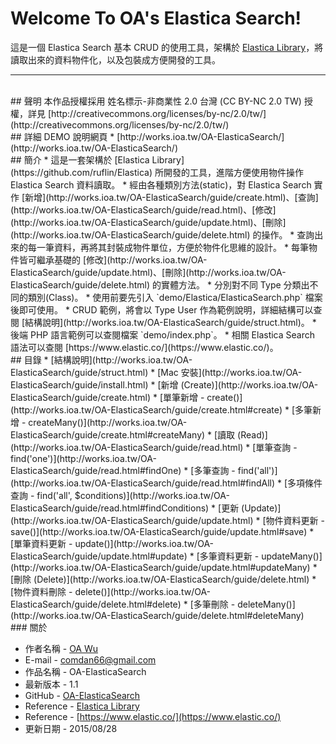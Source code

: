 # Welcome To OA's Elastica Search!
這是一個 Elastica Search 基本 CRUD 的使用工具，架構於 [Elastica Library](https://github.com/ruflin/Elastica)，將讀取出來的資料物件化，以及包裝成方便開發的工具。

---

<br/>
## 聲明
本作品授權採用 姓名標示-非商業性 2.0 台灣 (CC BY-NC 2.0 TW) 授權，詳見 [http://creativecommons.org/licenses/by-nc/2.0/tw/](http://creativecommons.org/licenses/by-nc/2.0/tw/)



<br/>
## 詳細 DEMO 說明網頁
* [http://works.ioa.tw/OA-ElasticaSearch/](http://works.ioa.tw/OA-ElasticaSearch/)


<br/>
## 簡介
* 這是一套架構於 [Elastica Library](https://github.com/ruflin/Elastica) 所開發的工具，進階方便使用物件操作 Elastica Search 資料讀取。
* 經由各種類別方法(static)，對 Elastica Search 實作 [新增](http://works.ioa.tw/OA-ElasticaSearch/guide/create.html)、[查詢](http://works.ioa.tw/OA-ElasticaSearch/guide/read.html)、[修改](http://works.ioa.tw/OA-ElasticaSearch/guide/update.html)、[刪除](http://works.ioa.tw/OA-ElasticaSearch/guide/delete.html) 的操作。
* 查詢出來的每一筆資料，再將其封裝成物件單位，方便於物件化思維的設計。
* 每筆物件皆可繼承基礎的 [修改](http://works.ioa.tw/OA-ElasticaSearch/guide/update.html)、[刪除](http://works.ioa.tw/OA-ElasticaSearch/guide/delete.html) 的實體方法。
* 分別對不同 Type 分類出不同的類別(Class)。
* 使用前要先引入 `demo/Elastica/ElasticaSearch.php` 檔案後即可使用。
* CRUD 範例，將會以 Type User 作為範例說明，詳細結構可以查閱 [結構說明](http://works.ioa.tw/OA-ElasticaSearch/guide/struct.html)。
* 後端 PHP 語言範例可以查閱檔案 `demo/index.php`。
* 相關 Elastica Search 語法可以查閱 [https://www.elastic.co/](https://www.elastic.co/)。




<br/>
## 目錄
* [結構說明](http://works.ioa.tw/OA-ElasticaSearch/guide/struct.html)
* [Mac 安裝](http://works.ioa.tw/OA-ElasticaSearch/guide/install.html)
* [新增 (Create)](http://works.ioa.tw/OA-ElasticaSearch/guide/create.html)
	* [單筆新增 - create()](http://works.ioa.tw/OA-ElasticaSearch/guide/create.html#create)
	* [多筆新增 - createMany()](http://works.ioa.tw/OA-ElasticaSearch/guide/create.html#createMany)
* [讀取 (Read)](http://works.ioa.tw/OA-ElasticaSearch/guide/read.html)
	* [單筆查詢 - find('one')](http://works.ioa.tw/OA-ElasticaSearch/guide/read.html#findOne)
	* [多筆查詢 - find('all')](http://works.ioa.tw/OA-ElasticaSearch/guide/read.html#findAll)
	* [多項條件查詢 - find('all', $conditions)](http://works.ioa.tw/OA-ElasticaSearch/guide/read.html#findConditions)
* [更新 (Update)](http://works.ioa.tw/OA-ElasticaSearch/guide/update.html)
	* [物件資料更新 - save()](http://works.ioa.tw/OA-ElasticaSearch/guide/update.html#save)
	* [單筆資料更新 - update()](http://works.ioa.tw/OA-ElasticaSearch/guide/update.html#update)
	* [多筆資料更新 - updateMany()](http://works.ioa.tw/OA-ElasticaSearch/guide/update.html#updateMany)
* [刪除 (Delete)](http://works.ioa.tw/OA-ElasticaSearch/guide/delete.html)
	* [物件資料刪除 - delete()](http://works.ioa.tw/OA-ElasticaSearch/guide/delete.html#delete)
	* [多筆刪除 - deleteMany()](http://works.ioa.tw/OA-ElasticaSearch/guide/delete.html#deleteMany)



<br/>
### 關於

* 作者名稱 - [OA Wu](http://www.ioa.tw/)
* E-mail - <comdan66@gmail.com>
* 作品名稱 - OA-ElasticaSearch
* 最新版本 - 1.1
* GitHub - [OA-ElasticaSearch](https://github.com/comdan66/OA-ElasticaSearch)
* Reference - [Elastica Library](https://github.com/ruflin/Elastica)
* Reference - [https://www.elastic.co/](https://www.elastic.co/)
* 更新日期 - 2015/08/28